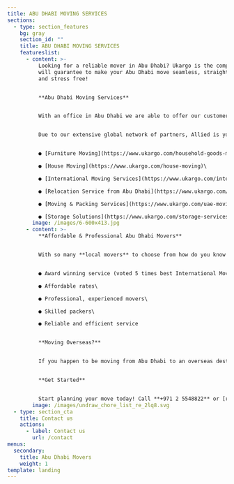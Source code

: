 ```yaml
---
title: ABU DHABI MOVING SERVICES
sections:
  - type: section_features
    bg: gray
    section_id: ""
    title: ABU DHABI MOVING SERVICES
    featureslist:
      - content: >-
          Looking for a reliable mover in Abu Dhabi? Ukargo is the company who
          will guarantee to make your Abu Dhabi move seamless, straight forward
          and stress free!


          **Abu Dhabi Moving Services**


          With an office in Abu Dhabi we are able to offer our customers a fantastic range of moving services that will save you time, effort (and money!).


          Due to our extensive global network of partners, Allied is your one stop moving shop. Our Abu Dhabi moving services include:


          ● [Furniture Moving](https://www.ukargo.com/household-goods-move)\

          ● [House Moving](https://www.ukargo.com/house-moving)\

          ● [International Moving Services](https://www.ukargo.com/international-moving-services)\

          ● [Relocation Service from Abu Dhabi](https://www.ukargo.com/relocation-services-from-abu-dhabi)\

          ● [Moving & Packing Services](https://www.ukargo.com/uae-moving-packing-services)[](https://www.allied.com/ae/services/uae-moving-packing-services)\

          ● [Storage Solutions](https://www.ukargo.com/storage-services)
        image: /images/6-600x413.jpg
      - content: >-
          **Affordable & Professional Abu Dhabi Movers**


          With so many **local movers** to choose from how do you know **which mover is the right one for you**? We have prepared detailed information on choosing the right mover for you, however we can tell you that you can be confident with us you will be receiving:


          ● Award winning service (voted 5 times best International Mover)\

          ● Affordable rates\

          ● Professional, experienced movers\

          ● Skilled packers\

          ● Reliable and efficient service


          **Moving Overseas?**


          If you happen to be moving from Abu Dhabi to an overseas destination, look no further than our [international moving](https://www.ukargo.com/understanding-the-move-process) team. Whether relocating overseas for work, or moving with family, your international move from Abu Dhabi will be effortless!


          **Get Started**


          Start planning your move today! Call **+971 2 5548822** or [request a moving quote online.](https://www.ukargo.com/contact)
        image: /images/undraw_chore_list_re_2lq8.svg
  - type: section_cta
    title: Contact us
    actions:
      - label: Contact us
        url: /contact
menus:
  secondary:
    title: Abu Dhabi Movers
    weight: 1
template: landing
---
```

